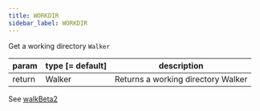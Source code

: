 ```yaml
---
title: WORKDIR
sidebar_label: WORKDIR
---
```


Get a working directory `Walker`

| param  | type [= default] | description                        |
| ------ | ---------------- | ---------------------------------- |
| return | Walker           | Returns a working directory Walker |

See [walkBeta2](./walkBeta2.md)

<script>
(function rewriteEditLink() {
  const el = document.querySelector('a.edit-page-link.button');
  if (el) {
    el.href = 'https://github.com/isomorphic-git/isomorphic-git/edit/master/src/commands/WORKDIR.js';
  }
})();
</script>